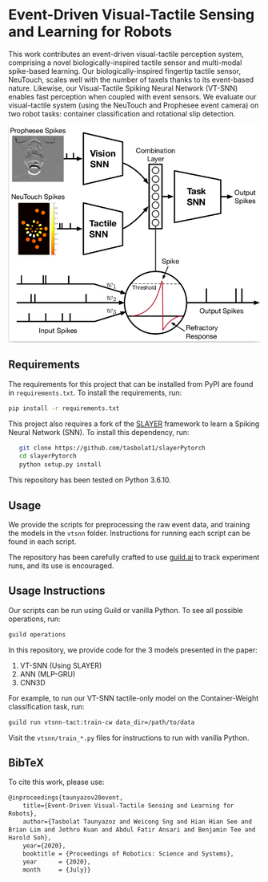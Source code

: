 # Event-Driven Visual-Tactile Sensing and Learning for Robots

This work contributes an event-driven visual-tactile perception system,
comprising a novel biologically-inspired tactile sensor and multi-modal
spike-based learning. Our biologically-inspired fingertip tactile sensor,
NeuTouch, scales well with the number of taxels thanks to its event-based
nature. Likewise, our Visual-Tactile Spiking Neural Network (VT-SNN) enables
fast perception when coupled with event sensors. We evaluate our visual-tactile
system (using the NeuTouch and Prophesee event camera) on two robot tasks:
container classification and rotational slip detection.

![img](img/VT_SNN.png)

## Requirements

The requirements for this project that can be installed from PyPI are found in
`requirements.txt`. To install the requirements, run:

``` bash
pip install -r requirements.txt
```

<!-- TODO -->

This project also requires a fork of the
[SLAYER](https://github.com/bamsumit/slayerPytorch) framework to learn a Spiking
Neural Network (SNN). To install this dependency, run:

``` bash
   git clone https://github.com/tasbolat1/slayerPytorch
   cd slayerPytorch
   python setup.py install
```

This repository has been tested on Python 3.6.10.

## Usage

We provide the scripts for preprocessing the raw event data, and training the
models in the `vtsnn` folder. Instructions for running each script can be found
in each script. 

The repository has been carefully crafted to use
[guild.ai](https://github.com/guildai/guildai) to track experiment runs, and its
use is encouraged.

## Usage Instructions

Our scripts can be run using Guild or vanilla Python. To see all possible operations, run:

``` bash
guild operations
```

In this repository, we provide code for the 3 models presented in the paper:

1. VT-SNN (Using SLAYER)
2. ANN (MLP-GRU)
3. CNN3D

For example, to run our VT-SNN tactile-only model on the Container-Weight classification task, run:

``` bash
guild run vtsnn-tact:train-cw data_dir=/path/to/data
```

Visit the `vtsnn/train_*.py` files for instructions to run with vanilla Python.

## BibTeX

To cite this work, please use:

``` text
@inproceedings{taunyazov20event,
    title={Event-Driven Visual-Tactile Sensing and Learning for Robots}, 
    author={Tasbolat Taunyazoz and Weicong Sng and Hian Hian See and Brian Lim and Jethro Kuan and Abdul Fatir Ansari and Benjamin Tee and Harold Soh},
    year={2020},  
    booktitle = {Proceedings of Robotics: Science and Systems}, 
    year      = {2020}, 
    month     = {July}}
```
